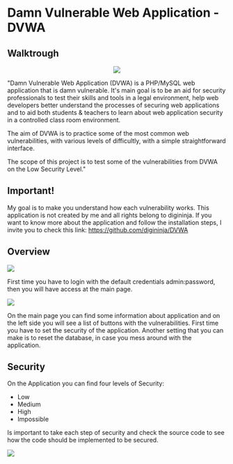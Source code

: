 # Damn Vulnerable Web Application - DVWA
## Walktrough

<p align="center">
  <img src="https://github.com/Abdy01/DVWA-Walktrough/blob/main/!images/logo.png?raw=true">
</p>


"Damn Vulnerable Web Application (DVWA) is a PHP/MySQL web application that is damn vulnerable. It's main goal is to be an aid for security professionals to test
their skills and tools in a legal environment, help web developers better understand the processes of securing web applications and to aid both
students & teachers to learn about web application security in a controlled class room environment.

The aim of DVWA is to practice some of the most common web vulnerabilities, with various levels of difficultly, with a simple straightforward interface.

The scope of this project is to test some of the vulnerabilities from DVWA on the Low Security Level."

## Important!
My goal is to make you understand how each vulnerability works. This application is not created by me and all rights belong to digininja.
If you want to know more about the application and follow the installation steps, I invite you to check this link: https://github.com/digininja/DVWA

## Overview
<p align="left">
  <img src="https://github.com/Abdy01/DVWA-Walktrough/blob/main/!images/login.png?raw=true">
</p>

First time you have to login with the default credentials admin:password, then you will have access at the main page.

<p align="left">
  <img src="https://github.com/Abdy01/DVWA-Walktrough/blob/main/!images/Main.png?raw=true">
</p>

On the main page you can find some information about application and on the left side you will see a list of buttons with the vulnerabilities. First time you have to
set the security of the application.
Another setting that you can make is to reset the database, in case you mess around with the application.

## Security
On the Application you can find four levels of Security:
- Low
- Medium
- High
- Impossible

Is important to take each step of security and check the source code to see how the code should be implemented to be secured.

<p align="left">
  <img src="https://github.com/Abdy01/DVWA-Walktrough/blob/main/!images/Security.png?raw=true">
</p>
